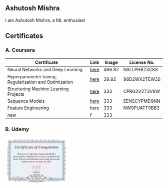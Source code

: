 ## Ashutosh Mishra
I am Ashutosh Mishra, a ML enthusiast

## Certificates

### A. Coursera     
| Certificate                                            	| Link   	| Image  	| License No.  	|
|--------------------------------------------------------	|--------	|--------	|--------------	|
| Neural Networks and Deep Learning                      	| [here](static\Certificates\Coursera_neural_networks_NSLLPHB73CK8.pdf)  	| 496.82 	| NSLLPHB73CK8 	|
| Hyperparameter tuning, Regularization and Optimization 	| [here](static\Certificates\Coursera_improving_98D2WX2TEW3S.pdf) 	| 39.82  	| 98D2WX2TEW3S 	|
| Structuring Machine Learning Projects                  	|     [here](static\Certificates\Coursera_Structuring_Machine_Learning_Projects_CPRG2V273V8W.pdf)   	|   333     	| CPRG2V273V8W 	|
| Sequence Models                                        	|   [here](static\Certificates\Coursera_sequencemodels_EENSCYPMD9NN.pdf)   	|    333    	| EENSCYPMD9NN 	|
| Feature Engineering                                    	|   [here](D:\Portfolio\ash1998.github.io\static\Certificates\Coursera_feature_engineering_NW9PUATT9BB3.pdf) 	|    333    	| NW9PUATT9BB3 	|
|      new                                                  	|    f    	|    333    	|              	|
### B. Udemy        
<img src="static/Certificates/udemycertificate.jpg" width="200">

